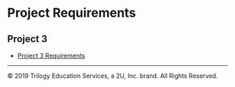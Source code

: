 # Project Requirements

## Project 3

* [Project 3 Requirements](https://docs.google.com/presentation/d/1wyPo_jvMV6bHeZBIuQhUq9B5DkER9pQuN8mNCsOzGoU/edit?usp=sharing)

- - -

© 2019 Trilogy Education Services, a 2U, Inc. brand. All Rights Reserved.
